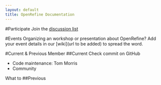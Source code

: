 ```yaml
---
layout: default
title: OpenRefine Documentation
---
```

#Participate
Join the [discussion list](https://groups.google.com/forum/?fromgroups#!forum/openrefine)

#Events
Organizing an workshop or presentation about OpenRefine? Add your event details in our [wiki](url to be added) to spread the word.

#Current & Previous Member
##Current
Check commit on GitHub
* Code maintenance: Tom Morris
* Community

What to 
##Previous